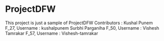 # ProjectDFW
This project is just a sample of ProjectDFW
Contributors :
Kushal Punem F_27, Username : kushalpunem
Surbhi Parganiha F_50, Username : 
Vishesh Tamrakar F_57, Username : Vishesh-tamrakar

